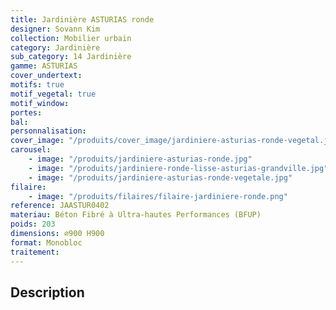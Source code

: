 ```yaml
---
title: Jardinière ASTURIAS ronde
designer: Sovann Kim
collection: Mobilier urbain
category: Jardinière
sub_category: 14 Jardinière
gamme: ASTURIAS
cover_undertext:
motifs: true
motif_vegetal: true
motif_window:
portes:
bal:
personnalisation:
cover_image: "/produits/cover_image/jardiniere-asturias-ronde-vegetal.jpg"
carousel:
    - image: "/produits/jardiniere-asturias-ronde.jpg"
    - image: "/produits/jardiniere-ronde-lisse-asturias-grandville.jpg"
    - image: "/produits/jardiniere-asturias-ronde-vegetale.jpg"
filaire:
    - image: "/produits/filaires/filaire-jardiniere-ronde.png"
reference: JAASTUR0402
materiau: Béton Fibré à Ultra-hautes Performances (BFUP)
poids: 203
dimensions: ⌀900 H900
format: Monobloc
traitement:
---
```


## Description
